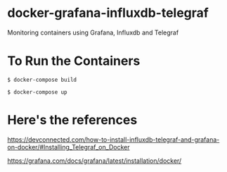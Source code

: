 # docker-grafana-influxdb-telegraf
Monitoring containers using Grafana, Influxdb and Telegraf

# To Run the Containers

`$ docker-compose build`


`$ docker-compose up`

# Here's the references

https://devconnected.com/how-to-install-influxdb-telegraf-and-grafana-on-docker/#Installing_Telegraf_on_Docker


https://grafana.com/docs/grafana/latest/installation/docker/
